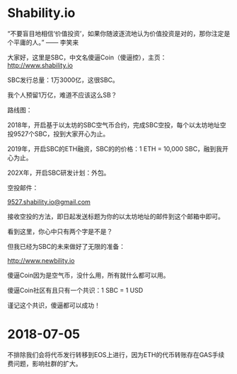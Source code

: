 # Shability.io
“不要盲目地相信‘价值投资’，如果你随波逐流地认为价值投资是对的，那你注定是个平庸的人。” —— 李笑来

大家好，这里是SBC，中文名傻逼Coin（傻逼控），主页：http://www.shability.io

SBC发行总量：1万3000亿，这很SBC。

我个人预留1万亿，难道不应该这么SB？

路线图：

2018年，开启基于以太坊的SBC空气币合约，完成SBC空投，每个以太坊地址空投9527个SBC，投到大家开心为止。

2019年，开启SBC的ETH融资，SBC的的价格：1 ETH = 10,000 SBC，融到我开心为止。

202X年，开启SBC研发计划：外包。

空投邮件：

9527.shability.io@gmail.com

接收空投的方法，即日起发送标题为你的以太坊地址的邮件到这个邮箱中即可。

看到这里，你心中只有两个字是不是？

但我已经为SBC的未来做好了无限的准备：

http://www.newbility.io

傻逼Coin因为是空气币，没什么用，所有就什么都可以用。

傻逼Coin社区有且只有一个共识：1 SBC = 1 USD

谨记这个共识，傻逼都可以成功！

# 2018-07-05

不排除我们会将代币发行转移到EOS上进行，因为ETH的代币转账存在GAS手续费问题，影响社群的扩大。
